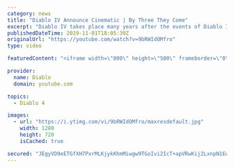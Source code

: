 ```yaml
---
category: news
title: "Diablo IV Announce Cinematic | By Three They Come"
excerpt: "Diablo IV takes place many years after the events of Diablo III, after millions have been slaughtered by the actions of the High Heavens and Burning Hells alike."
publishedDateTime: 2019-11-01T18:05:30Z
originalUrl: "https://youtube.com/watch?v=9bRWIdOMfro"
type: video

featuredContent: "<iframe width=\"800\" height=\"500\" frameborder=\"0\" src=\"https://www.youtube.com/embed/9bRWIdOMfro\" allow=\"accelerometer; autoplay; encrypted-media; gyroscope; picture-in-picture\" allowfullscreen></iframe>"

provider:
  name: Diablo
  domain: youtube.com

topics:
  - Diablo 4

images:
  - url: "https://i.ytimg.com/vi/9bRWIdOMfro/maxresdefault.jpg"
    width: 1280
    height: 720
    isCached: true

secured: "JEgyVD9eETGfXH7PxrMLKjykKhmMiwgw9TGoIvi2IcT+apVRwKij2LxnpN1Eww3AS9LiyzgJhl95Jcx2n2HJUi3gU+UD/W4gn0Of0cm7DI0feF+OHQkEgNPFqS/xpU1Fq5OkPvr1dKMF99S1q3kMrTtLPdGYFF+CVlq3oifh5lvchFnJpsWTR6H6BPQVmI71rEl50V2Qno8jcjYA8u5Nr1t7niV04574QZ6gNj6Jtzdjz9u8I2Dx1gGbzGImWyswCreupRRGZ7jTcuZkpz8WiVBfWYU3Fz5fameYtfLMzXV0VHqGbrFA6gcIGm2NXQ7eAkFtLqQ9OsMLt5DW2f3LifBHCI/LxE02Ix3pPxd5sx6rNIcHuSRM98xCFSy5Wi4WpNWghXlPLGOeK2GIDXIM0S+FVz34vBzKD/rV7tMY6Z3YxmlH8eR3jbG3gyt4EDs7;hgkwIhAVlf0qbxXLMjFp+A=="
---
```


